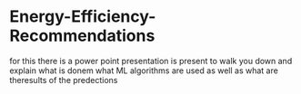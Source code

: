 # Energy-Efficiency-Recommendations
for this there is a power point presentation is present to walk you down and explain what is donem
what ML algorithms are used as well as what are theresults of the predections

